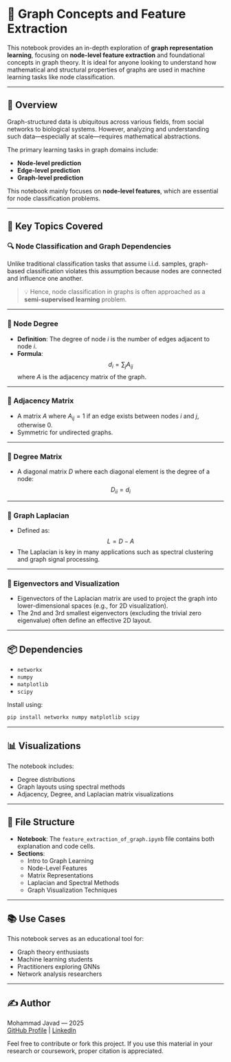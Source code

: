 # 🧠 Graph Concepts and Feature Extraction

This notebook provides an in-depth exploration of **graph representation learning**, focusing on **node-level feature extraction** and foundational concepts in graph theory. It is ideal for anyone looking to understand how mathematical and structural properties of graphs are used in machine learning tasks like node classification.

---

## 📌 Overview

Graph-structured data is ubiquitous across various fields, from social networks to biological systems. However, analyzing and understanding such data—especially at scale—requires mathematical abstractions.

The primary learning tasks in graph domains include:

- **Node-level prediction**
- **Edge-level prediction**
- **Graph-level prediction**

This notebook mainly focuses on **node-level features**, which are essential for node classification problems.

---

## 🎯 Key Topics Covered

### 🔍 Node Classification and Graph Dependencies

Unlike traditional classification tasks that assume i.i.d. samples, graph-based classification violates this assumption because nodes are connected and influence one another.

> 💡 Hence, node classification in graphs is often approached as a **semi-supervised learning** problem.

---

### 📘 Node Degree

- **Definition**: The degree of node $i$ is the number of edges adjacent to node $i$.
- **Formula**:  
  $$
  d_i = \sum_j A_{ij}
  $$
  where $A$ is the adjacency matrix of the graph.

---

### 🧮 Adjacency Matrix

- A matrix $A$ where $A_{ij} = 1$ if an edge exists between nodes $i$ and $j$, otherwise $0$.
- Symmetric for undirected graphs.

---

### 📗 Degree Matrix

- A diagonal matrix $D$ where each diagonal element is the degree of a node:  
  $$
  D_{ii} = d_i
  $$

---

### 📘 Graph Laplacian

- Defined as:  
  $$
  L = D - A
  $$
- The Laplacian is key in many applications such as spectral clustering and graph signal processing.

---

### 🧠 Eigenvectors and Visualization

- Eigenvectors of the Laplacian matrix are used to project the graph into lower-dimensional spaces (e.g., for 2D visualization).
- The 2nd and 3rd smallest eigenvectors (excluding the trivial zero eigenvalue) often define an effective 2D layout.

---

## 📦 Dependencies

- `networkx`
- `numpy`
- `matplotlib`
- `scipy`

Install using:

```bash
pip install networkx numpy matplotlib scipy
```

---

## 📊 Visualizations

The notebook includes:

- Degree distributions
- Graph layouts using spectral methods
- Adjacency, Degree, and Laplacian matrix visualizations

---

## 📁 File Structure

- **Notebook**: The `feature_extraction_of_graph.ipynb` file contains both explanation and code cells.
- **Sections**:
  - Intro to Graph Learning
  - Node-Level Features
  - Matrix Representations
  - Laplacian and Spectral Methods
  - Graph Visualization Techniques

---

## 📚 Use Cases

This notebook serves as an educational tool for:

- Graph theory enthusiasts
- Machine learning students
- Practitioners exploring GNNs
- Network analysis researchers

---

## ✍️ Author
Mohammad Javad — 2025  
[GitHub Profile](https://github.com/mjmousavi97) | [LinkedIn](https://linkedin.com/in/mjmousavi97)


Feel free to contribute or fork this project. If you use this material in your research or coursework, proper citation is appreciated.
